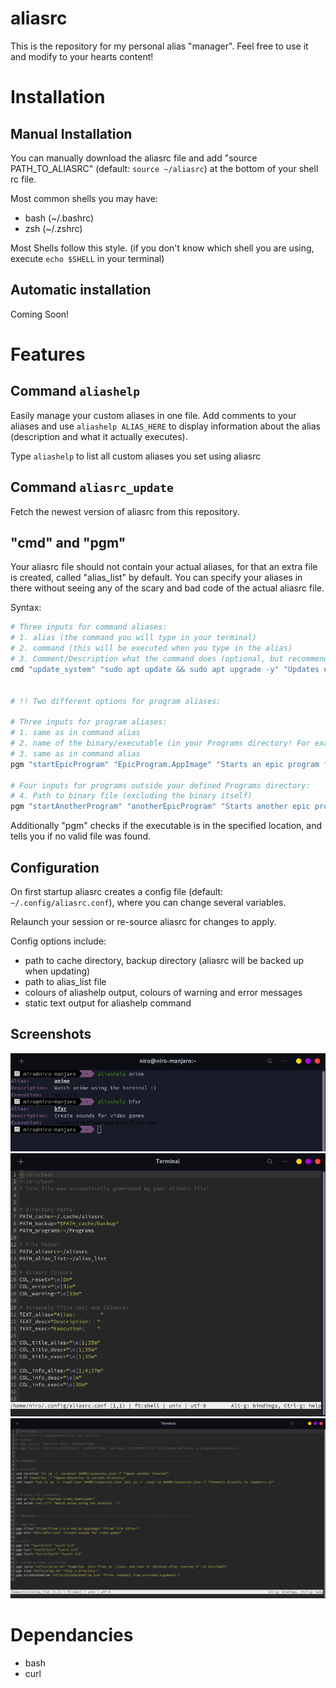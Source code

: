 # aliasrc

This is the repository for my personal alias "manager". Feel free to use it and
modify to your hearts content!

# Installation

## Manual Installation

You can manually download the aliasrc file and add "source PATH_TO_ALIASRC"
(default: `source ~/aliasrc`) at the bottom of your shell rc file.

Most common shells you may have:

- bash (~/.bashrc)
- zsh (~/.zshrc)

Most Shells follow this style. (if you don't know which shell you are using, 
execute `echo $SHELL` in your terminal)

## Automatic installation

Coming Soon!

# Features

## Command `aliashelp`

Easily manage your custom aliases in one file. Add comments to your aliases and
use `aliashelp ALIAS_HERE` to display information about the alias (description
and what it actually executes).

Type `aliashelp` to list all custom aliases you set using aliasrc

## Command `aliasrc_update`

Fetch the newest version of aliasrc from this repository. 

## "cmd" and "pgm"

Your aliasrc file should not contain your actual aliases, for that an extra
file is created, called "alias_list" by default. You can specify your aliases
in there without seeing any of the scary and bad code of the actual aliasrc
file.

Syntax:

```bash
# Three inputs for command aliases:
# 1. alias (the command you will type in your terminal)
# 2. command (this will be executed when you type in the alias)
# 3. Comment/Description what the command does (optional, but recommended of course)
cmd "update_system" "sudo apt update && sudo apt upgrade -y" "Updates entire systems packages"


# !! Two different options for program aliases:

# Three inputs for program aliases:
# 1. same as in command alias
# 2. name of the binary/executable (in your Programs directory! For example ~/Programs/ or similar (can be changed in the config) )
# 3. same as in command alias
pgm "startEpicProgram" "EpicProgram.AppImage" "Starts an epic program from the terminal"

# Four inputs for programs outside your defined Programs directory:
# 4. Path to binary file (excluding the binary itself)
pgm "startAnotherProgram" "anotherEpicProgram" "Starts another epic program" ~/AnotherDirectory/Programs/
```

Additionally "pgm" checks if the executable is in the specified location, and
tells you if no valid file was found.

## Configuration

On first startup aliasrc creates a config file (default:
`~/.config/aliasrc.conf`), where you can change several variables.

Relaunch your session or re-source aliasrc for changes to apply.

Config options include:

- path to cache directory, backup directory (aliasrc will be backed up when
updating)
- path to alias_list file
- colours of aliashelp output, colours of warning and error messages
- static text output for aliashelp command

## Screenshots

<img src="./.pictures/aliashelp.png" alt="Aliashelp Picture"            width=575/>
<img src="./.pictures/config.png"    alt="Config Options"               width=575/>
<img src="./.pictures/list.png"      alt="List of examples for aliases" width=575/>

# Dependancies

- bash
- curl
